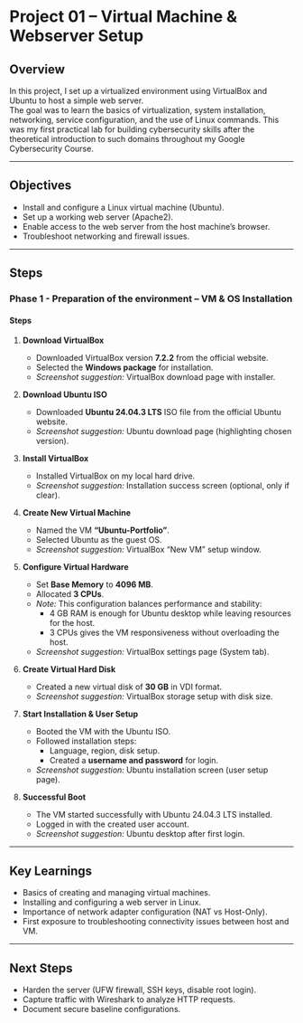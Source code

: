 # Project 01 – Virtual Machine & Webserver Setup

## Overview
In this project, I set up a virtualized environment using VirtualBox and Ubuntu to host a simple web server.  
The goal was to learn the basics of virtualization, system installation, networking, service configuration, and the use of Linux commands. 
This was my first practical lab for building cybersecurity skills after the theoretical introduction to such domains throughout my Google Cybersecurity Course.

---

## Objectives
- Install and configure a Linux virtual machine (Ubuntu).
- Set up a working web server (Apache2).
- Enable access to the web server from the host machine’s browser.
- Troubleshoot networking and firewall issues.

---

## Steps

   ### Phase 1 - Preparation of the environment – VM & OS Installation


#### Steps

1. **Download VirtualBox**
   - Downloaded VirtualBox version **7.2.2** from the official website.
   - Selected the **Windows package** for installation.
   - *Screenshot suggestion:* VirtualBox download page with installer.

2. **Download Ubuntu ISO**
   - Downloaded **Ubuntu 24.04.3 LTS** ISO file from the official Ubuntu website.
   - *Screenshot suggestion:* Ubuntu download page (highlighting chosen version).

3. **Install VirtualBox**
   - Installed VirtualBox on my local hard drive.
   - *Screenshot suggestion:* Installation success screen (optional, only if clear).

4. **Create New Virtual Machine**
   - Named the VM **“Ubuntu-Portfolio”**.
   - Selected Ubuntu as the guest OS.
   - *Screenshot suggestion:* VirtualBox “New VM” setup window.

5. **Configure Virtual Hardware**
   - Set **Base Memory** to **4096 MB**.
   - Allocated **3 CPUs**.
   - *Note:* This configuration balances performance and stability:
     - 4 GB RAM is enough for Ubuntu desktop while leaving resources for the host.
     - 3 CPUs gives the VM responsiveness without overloading the host.
   - *Screenshot suggestion:* VirtualBox settings page (System tab).

6. **Create Virtual Hard Disk**
   - Created a new virtual disk of **30 GB** in VDI format.
   - *Screenshot suggestion:* VirtualBox storage setup with disk size.

7. **Start Installation & User Setup**
   - Booted the VM with the Ubuntu ISO.
   - Followed installation steps:
     - Language, region, disk setup.
     - Created a **username and password** for login.
   - *Screenshot suggestion:* Ubuntu installation screen (user setup page).

8. **Successful Boot**
   - The VM started successfully with Ubuntu 24.04.3 LTS installed.
   - Logged in with the created user account.
   - *Screenshot suggestion:* Ubuntu desktop after first login.

---

## Key Learnings
- Basics of creating and managing virtual machines.
- Installing and configuring a web server in Linux.
- Importance of network adapter configuration (NAT vs Host-Only).
- First exposure to troubleshooting connectivity issues between host and VM.

---

## Next Steps
- Harden the server (UFW firewall, SSH keys, disable root login).
- Capture traffic with Wireshark to analyze HTTP requests.
- Document secure baseline configurations.
